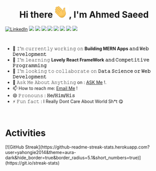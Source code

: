 <h1 align="center">Hi there <img width="45" src="waving_hand.gif" alt="hand" />, I'm Ahmed Saeed </h1>

<p>
<a href="https://www.linkedin.com/in/devahmedsaeed/"><img alt="LinkedIn" src="https://img.shields.io/badge/LinkedIn-Coder79-blue?style=flat-square&logo=linkedin"></a>
<a href="#"><img src="https://img.shields.io/badge/PHP-Full%20Stack%20Developer-_.svg?logo=required-php/twentytwenty"></a>
<a href="#"><img src="https://img.shields.io/badge/JavaScript-Advanced-_.svg?logo=javascript"></a>
<a href="#"><img src="https://img.shields.io/badge/ReactJS-Mid%20Level-_.svg?logo=react"></a>
<a href="#"><img src="https://img.shields.io/badge/ReactNative-Advanced-_.svg?logo=react"></a>
<a href="#"><img src="https://img.shields.io/badge/Python-Mid%20Level-_.svg?logo=python"></a>
<a href="#"><img src="https://img.shields.io/badge/AWS-Advanced%20Level-_.svg?logo=aws"></a>
<a href="#"><img src="https://img.shields.io/badge/Clean%20Code-Evangelist-_.svg"></a>
<a href="#"><img src="https://img.shields.io/badge/%F0%9F%8D%9C-Spaghetti%20%7C%20I%20Hate%20Spaghetti%20Code%20-lightgrey?logo=Spaghetti"></a>
</p>

<br/>

- 🔭 𝙸’𝚖 𝚌𝚞𝚛𝚛𝚎𝚗𝚝𝚕𝚢 𝚠𝚘𝚛𝚔𝚒𝚗𝚐 𝚘𝚗 **Building MERN Apps 𝚊𝚗𝚍 𝚆𝚎𝚋 𝙳𝚎𝚟𝚎𝚕𝚘𝚙𝚖𝚎𝚗𝚝**
- 🌱 𝙸’𝚖 𝚕𝚎𝚊𝚛𝚗𝚒𝚗𝚐 **Lovely React FrameWork 𝚊𝚗𝚍 𝙲𝚘𝚖𝚙𝚎𝚝𝚒𝚝𝚒𝚟𝚎 𝙿𝚛𝚘𝚐𝚛𝚊𝚖𝚖𝚒𝚗𝚐**
- 👯 𝙸’𝚖 𝚕𝚘𝚘𝚔𝚒𝚗𝚐 𝚝𝚘 𝚌𝚘𝚕𝚕𝚊𝚋𝚘𝚛𝚊𝚝𝚎 𝚘𝚗 **𝙳𝚊𝚝𝚊 𝚂𝚌𝚒𝚎𝚗𝚌𝚎 𝚘𝚛 𝚆𝚎𝚋 𝙳𝚎𝚟𝚎𝚕𝚘𝚙𝚖𝚎𝚗𝚝**
- 💬 𝙰𝚜𝚔 𝙼𝚎 𝙰𝚋𝚘𝚞𝚝 𝙰𝚗𝚢𝚝𝚑𝚒𝚗𝚐 on : [ASK Me](https://ask.fm/yahOngie) !.
- 📫 How to reach me: [Email Me](mailto:a.saeed@null.net) !
- 😄 𝙿𝚛𝚘𝚗𝚘𝚞𝚗𝚜 : **𝙷𝚎/𝙷𝚒𝚖/𝙷𝚒𝚜**
- ⚡ 𝙵𝚞𝚗 𝚏𝚊𝚌𝚝 : I Really Dont Care About World Sh\*t 😋

<br/>

# Activities

<p display="flex">
[![GitHub Streak](https://github-readme-streak-stats.herokuapp.com?user=yahongie2014&theme=aura-dark&hide_border=true&border_radius=5.1&short_numbers=true)](https://git.io/streak-stats)
</p>
